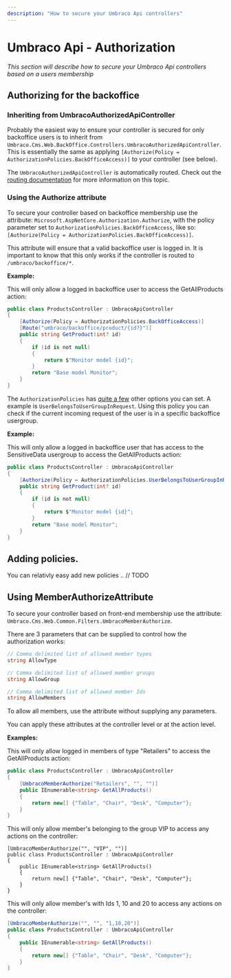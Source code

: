 ```yaml
---
description: "How to secure your Umbraco Api controllers"
---
```


# Umbraco Api - Authorization

_This section will describe how to secure your Umbraco Api controllers based on a users membership_

## Authorizing for the backoffice

### Inheriting from UmbracoAuthorizedApiController

Probably the easiest way to ensure your controller is secured for only backoffice users is to inherit from `Umbraco.Cms.Web.BackOffice.Controllers.UmbracoAuthorizedApiController`. This is essentially the same as applying `[Authorize(Policy = AuthorizationPolicies.BackOfficeAccess)]` to your controller (see below).

The `UmbracoAuthorizedApiController` is automatically routed. Check out the [routing documentation](../authorized.md) for more information on this topic.

### Using the Authorize attribute

To secure your controller based on backoffice membership use the attribute: `Microsoft.AspNetCore.Authorization.Authorize`, with the policy parameter set to `AuthorizationPolicies.BackOfficeAccess`, like so: `[Authorize(Policy = AuthorizationPolicies.BackOfficeAccess)]`.

This attribute will ensure that a valid backoffice user is logged in. It is important to know that this only works if the controller is routed to `/umbraco/backoffice/*`.

**Example:**

This will only allow a logged in backoffice user to access the GetAllProducts action:

```csharp
public class ProductsController : UmbracoApiController
{
    [Authorize(Policy = AuthorizationPolicies.BackOfficeAccess)]
    [Route("umbraco/backoffice/product/{id?}")]
    public string GetProduct(int? id)
    {
        if (id is not null)
        {
            return $"Monitor model {id}";
        }
        return "Base model Monitor";
    }
}
```

The `AuthorizationPolicies` has [quite a few](https://github.com/umbraco/Umbraco-CMS/blob/contrib/src/Umbraco.Web.Common/Authorization/AuthorizationPolicies.cs) other options you can set. A example is `UserBelongsToUserGroupInRequest`. Using this policy you can check if the current incoming request of the user is in a specific backoffice usergroup.

**Example:**

This will only allow a logged in backoffice user that has access to the SensitiveData usergroup to access the GetAllProducts action:

```csharp
public class ProductsController : UmbracoApiController
{
    [Authorize(Policy = AuthorizationPolicies.UserBelongsToUserGroupInRequest, Roles = Security.SensitiveDataGroupAlias)]
    public string GetProduct(int? id)
    {
        if (id is not null)
        {
            return $"Monitor model {id}";
        }
        return "Base model Monitor";
    }
}
```

## Adding policies.
You can relativly easy add new policies .. // TODO

## Using MemberAuthorizeAttribute

To secure your controller based on front-end membership use the attribute: `Umbraco.Cms.Web.Common.Filters.UmbracoMemberAuthorize`.

There are 3 parameters that can be supplied to control how the authorization works:

```csharp
// Comma delimited list of allowed member types
string AllowType

// Comma delimited list of allowed member groups
string AllowGroup

// Comma delimited list of allowed member Ids
string AllowMembers
```

To allow all members, use the attribute without supplying any parameters.

You can apply these attributes at the controller level or at the action level.

**Examples:**

This will only allow logged in members of type "Retailers" to access the GetAllProducts action:

```csharp
public class ProductsController : UmbracoApiController
{
    [UmbracoMemberAuthorize("Retailers", "", "")]
    public IEnumerable<string> GetAllProducts()
    {
        return new[] {"Table", "Chair", "Desk", "Computer"};
    }
}
```

This will only allow member's belonging to the group VIP to access any actions on the controller:

```
[UmbracoMemberAuthorize("", "VIP", "")]
public class ProductsController : UmbracoApiController
{
    public IEnumerable<string> GetAllProducts()
    {
        return new[] {"Table", "Chair", "Desk", "Computer"};
    }
}
```

This will only allow member's with Ids 1, 10 and 20 to access any actions on the controller:

```csharp
[UmbracoMemberAuthorize("", "", "1,10,20")]
public class ProductsController : UmbracoApiController
{
    public IEnumerable<string> GetAllProducts()
    {
        return new[] {"Table", "Chair", "Desk", "Computer"};
    }
}
```
